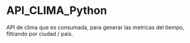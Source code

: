 # API_CLIMA_Python

API de clima que es consumada, para generar las metricas del tiempo, filtrando por ciudad / pais. 
